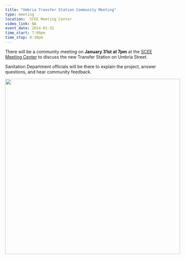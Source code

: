 ```yaml
---
title: "Umbria Transfer Station Community Meeting"
type: meeting
location:  SCEE Meeting Center
video_link: NA
event_date: 2024-01-31
time_start: 7:00pm
time_stop: 8:30pm
---
```


There will be a community meeting on <strong>January 31st at 7pm</strong> at the <a href="https://www.google.com/maps/place/Schuylkill+Center+for+Environmental+Education/@40.0576578,-75.249352,15.53z/data=!4m15!1m8!3m7!1s0x89c6b92d9624663b:0xd8807041e0bb55a!2s8480+Hagys+Mill+Rd,+Philadelphia,+PA+19128!3b1!8m2!3d40.060262!4d-75.244621!16s%2Fg%2F11dznpch07!3m5!1s0x89c6b9327f66b063:0x2a28a09d3a399ba3!8m2!3d40.0556942!4d-75.2522876!16s%2Fg%2F1td59kv5?entry=ttu">SCEE Meeting Center</a> to discuss the new Transfer Station on Umbria Street.

Sanitation Department officials will be there to explain the project, answer questions, and hear community feedback.

<img data-block-id="44" width="564" height="auto" style="width:564px;height:auto;max-width:1545px !important;display:block" alt="" src="https://mcusercontent.com/2ab808daa7adb1455138f095d/images/4a1f72c5-6c04-3f31-2dd6-e34739d9ed53.png" role="presentation" class="imageDropZone mceImage"/>

